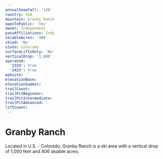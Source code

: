 ```yaml
---
annualSnowfall: '120'
country: USA
mountain: Granby Ranch
openToPublic: 'Yes'
owner: Independent
passAffiliations: Indy
skiableAcres: '406'
skied: 'No'
state: Colorado
surfaceLiftsOnly: 'No'
verticalDrop: '1,000'
operated:
  '2324': true
  '2425': true
website: ''
elevationBase:
elevationSummit:
trailCount:
trailPctBeginner:
trailPctIntermediate:
trailPctAdvanced:
liftCount:
---
```



# Granby Ranch

Located in U.S. - Colorado, Granby Ranch is a ski area with a vertical drop of 1,000 feet and 406 skiable acres.
